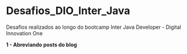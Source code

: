 # Desafios_DIO_Inter_Java
Desafios realizados ao longo do bootcamp Inter Java Developer - Digital Innovation One

**1 - Abreviando posts do blog**
